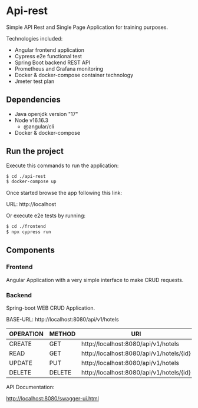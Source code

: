 # Api-rest

Simple API Rest and Single Page Application for training purposes.

Technologies included:
 - Angular frontend application
 - Cypress e2e functional test
 - Spring Boot backend REST API
 - Prometheus and Grafana monitoring
 - Docker & docker-compose container technology
 - Jmeter test plan

## Dependencies

 - Java openjdk version "17"
 - Node v16.16.3
    - @angular/cli
 - Docker & docker-compose

## Run the project

Execute this commands to run the application: 

```bash
$ cd ./api-rest
$ docker-compose up
```

Once started browse the app following this link:

URL:   http://localhost

Or execute e2e tests by running:

```bash
$ cd ./frontend
$ npx cypress run
```

## Components

### Frontend

Angular Application with a very simple interface to make CRUD requests.

### Backend

Spring-boot WEB CRUD Application.

BASE-URL:   http://localhost:8080/api/v1/hotels

|OPERATION|METHOD|URI|
|---|---|---|
|CREATE|GET|http://localhost:8080/api/v1/hotels|
|READ|GET|http://localhost:8080/api/v1/hotels/{id}|
|UPDATE|PUT|http://localhost:8080/api/v1/hotels|
|DELETE|DELETE|http://localhost:8080/api/v1/hotels/{id}|

API Documentation:

[http://localhost:8080/swagger-ui.html](http://localhost:8080/swagger-ui.html)

